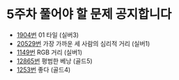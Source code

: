 # 5주차 풀어야 할 문제 공지합니다

- [1904번](https://www.acmicpc.net/problem/1904) 01 타일 (실버3)
- [20529번](https://www.acmicpc.net/problem/20529) 가장 가까운 세 사람의 심리적 거리 (실버1)
- [1149번](https://www.acmicpc.net/problem/1149) RGB 거리 (실버1)
- [12865번](https://www.acmicpc.net/problem/12865) 평범한 베낭 (골드5)
- [1253번](https://www.acmicpc.net/problem/1253) 좋다 (골드4)
